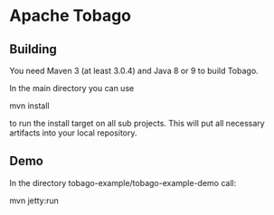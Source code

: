 # Apache Tobago

Building
--------
You need Maven 3 (at least 3.0.4) and Java 8 or 9 to build Tobago.

In the main directory you can use

  mvn install

to run the install target on all sub projects. This will
put all necessary artifacts into your local repository.

Demo
----

In the directory tobago-example/tobago-example-demo call:

mvn jetty:run
